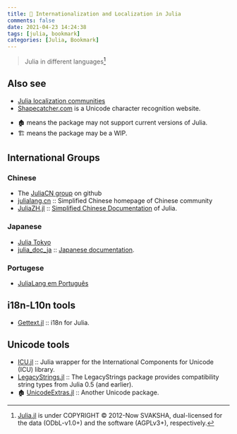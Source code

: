 ```yaml
---
title: 🔖 Internationalization and Localization in Julia
comments: false
date: 2021-04-23 14:24:38
tags: [julia, bookmark]
categories: [Julia, Bookmark]
---
```


> Julia in different languages[^1]

[^1]: [Julia.jl](https://github.com/svaksha/Julia.jl) is under COPYRIGHT © 2012-Now SVAKSHA, dual-licensed for the data (ODbL-v1.0+) and the software (AGPLv3+), respectively.

## Also see

+ [Julia localization communities](https://julialang.org/community/localization)
+ [Shapecatcher.com](http://shapecatcher.com/) is a Unicode character recognition website.

<!--more-->

- 🏚️ means the package may not support current versions of Julia.
- 🏗️ means the package may be a WIP.

## International Groups

### Chinese

+ The [JuliaCN group](https://github.com/JuliaCN) on github
+ [julialang.cn](http://julialang.cn/) :: Simplified Chinese homepage of Chinese community
+ [JuliaZH.jl](https://github.com/JuliaCN/JuliaZH.jl) :: [Simplified Chinese Documentation](https://docs.juliacn.com/latest/) of Julia.

### Japanese

+ [Julia Tokyo](http://julia.tokyo)
+ [julia_doc_ja](https://github.com/JuliaTokyo/julia-doc-ja) :: [Japanese documentation](http://docs.julia.tokyo/).

### Portugese

+ [JuliaLang em Português](https://github.com/JuliaLangPt)

## i18n-L10n tools

- [Gettext.jl](https://github.com/garrison/Gettext.jl) :: i18n for Julia.

## Unicode tools

+ [ICU.jl](https://github.com/JuliaStrings/ICU.jl) :: Julia wrapper for the International Components for Unicode (ICU) library.
+ [LegacyStrings.jl](https://github.com/JuliaArchive/LegacyStrings.jl) :: The LegacyStrings package provides compatibility string types from Julia 0.5 (and earlier).
+ 🏚️ [UnicodeExtras.jl](https://github.com/nolta/UnicodeExtras.jl) :: Another Unicode package.
